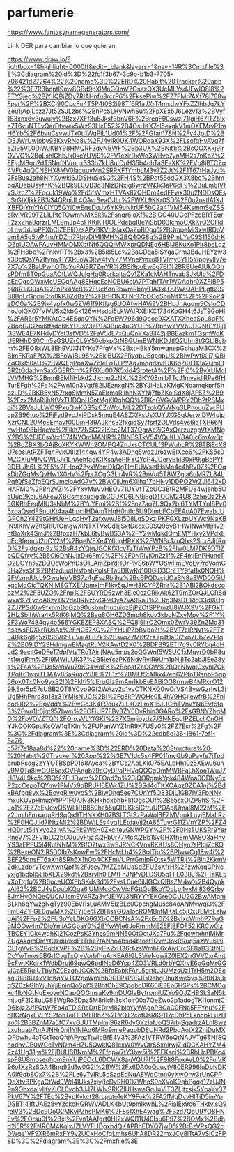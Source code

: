 # parfumerie
https://www.fantasynamegenerators.com/

Link DER para cambiar lo que quieran.

https://www.draw.io/?lightbox=1&highlight=0000ff&edit=_blank&layers=1&nav=1#R%3Cmxfile%3E%3Cdiagram%20id%3D%22fc1f3b67-3c9b-b1b3-7705-706421d27264%22%20name%3D%22ERD%20Habit%20Tracker%20app%22%3E7R3bcptI9mv8GBd9pXlMnGQmVZOsazOX3UcMLYsdJFwIO8l8%2FTYSjeg%2BjYIlQBjZDy7RIAHnfu8rcrP6%2FksePiw%2FZ7FMr7AXf78i768wFpyr%2F%2BXCj90CpcFu4T5P4t0S2i98Tf6R1aJXrT4msdwYFxZZlhbJg7kYZeu1jApjLczz7Jt52SJLzbs%2BhPcSLHyNwhSu%2FpXExbJ6Lezv13%2BVyf1S3xnx6v3uwujv%2Bzx7XFf3u8Jksf3bnV6F%2BreqF90swzj71lgiH67ITZ5lxe7T6vuNTEvQarDtvvex5Wz93LlcF52%2B4OsHKX7ol5exgkV1mOXFMrvP1mH6Yb%2F6bvuCsvwJTx0ti1WqPiL1Ud01%2F%2FGfan178N%2Fy4JptD%2BO3JWrUwjpby93KxyRNq8v%2FJ4viR0UK4WORqaX93X%2FLsofqHvAVq7feZI95VL0DjWJKBY98HMQRF3dvNBWF%2Bb3UX%2BNit1i%2BcOOXKkj9IrOVVG%2BgLshlGhbJk0kcYUVj9%2FV1ezirDxWo3WBve7ynMH2s7nKbZ%2FFjpMBgo2dT5NnfNVmqx333bZkU8utDuH35b4ohTaSEaXK%2FVp8jBTCZq4VFti4qQCNSHX8MV0lacuuvMn2SRRKF1YmbLM3y7Z2Jt%2F1T67tHaJyJ%2FeBue2ah8NlYXywkj6JDSHuSeSG%2FH4S%2BPqt55odGX3X8bc%2BhmpqXDebUayfhK%2BQk9L0QB3d3NIzDNxjg6wrzVN3x3aP6cF9%2BuLm6IVfvSJzcZ%2Fqcuk19Wq%2Fd5fsVmxHTVAk82QHDm4edFFwk30u2NDDsQEscSrGIXIjkkZB3i34QRqiJL4QAvrSeaOJLr%2FWKL9KKr0SD%2F0u2ustlA1XJXBFDiYmYIACIYQ5GYj0wEqeDqJv6YK9uNkrUF5bC2a41VM64KsmmSeZSSbRvlVR99TZL1LPteTOwmNMX5k%2Fsnqr6loXf%2BjGO40UGePFzqBRTEqrF2zxZha8qrzrLML9mJp4oFKKjKT0OEPdebqI8eYiSbD03IcmoCXkKrQ2OHdoLnw54JqPFXbCIZEBliDzsAPxBKVrJslaxOaZoBDgq%2BUmpeMiSxwlRDoVom8A5g5lvP4noYDZm7RbjvDiMI1MH%2BQ4OG8g%2B9PmLYaC9S1150drKOZplUOAwPAJvHMMDMXbtNf6QQQIMWXprQDNEg6HBjJ8KuXo1Plr8beLgz%2FH8be%2FnkvPT%2Bx3%2B5i85Lc%2BaCDqa5ISYgaGrm3BdJHEYzw3s3DctQsYA2IfymyHYXREoW3Itw4fyY77MVnePmxo8TVlmy6YH5Yippyvllv7e7X7p%2BaLPwhOTIqYuPAl8R7ZmYR%2BSi9puEw6g7EI%2BRBUeAlUkOGhsPDfm8T0pGuaAOtLWQJulgHq0RprkgjtaQv1ZKa1cMAHTnvabSJkUlo%2FDoEaOgcGWxMcUECgAAg8EHqcEaNGBU6bjA7PTghfTAr1WGAdhr0XZFIBP5gR8R1J30sA%2FnPx4YcB%2FUcKdnRbwmRboyTlA3xLOQWaQAHPLgt69SB8BnLrGppuCrq0kPJiZdBz2%2FBfFONXTNr37bOOoShnMtX%2F%2F9oP4eDO0a%2B9jk4ypfx0w5ZV61f9KfIzg6UOAfwHAVi9V2BHpJnAqqm5CsloCDnoJoiQK07fViVUSx2kbGk126wHsddi5LkWAIRXEIKC1734KoGH4t6JsT9GoHI%2FAR6r5YMKAtCb4ESgaQYN%2FdEW796d9Qpoe9XXATXXheaSpL8qF%2BopGJGzni6tfsdc6KYUusY3ePTa3Buc4uGYUE%2BphwYVVbUDQNfEY8jj1GSWE4E7KHdyDYet3sfVD%2FaV5dE7xQuQnYXaBiI42jiBBEazkmTGsmWdKUERHhDS0Cm5zGSUZrCL9Y50obkpGtNBGUmBWNtKDJtlQ2Uhn8tGGLlBcbm%2FEQ8xWL8Eh9VJXN1YKq7PfgVx%2BxtHBkY5mwqnepGchuaM3CX%2BImFKRaF7tX%2BFoWjBL95%2BkjBUX2FRyqbUEgpqpU%2BIwPwfjXlj7jQBiZqOlkI50aU%2BWQEgPpaXwZdleFqTJiPYAg7mqqdavtUK6qZi0EB3a2QmI33R2tGdadynSax5QERCm%2FGXu007K5xid4SrotetA%2F%2Fj0%2ByXUMglLVVMHG%2BnmBEM1iHbkd2Ujcmo2zNXt%2BKY08mibTTcJ1mvaidiRPe6fHTurEFgh%2Fe%2Fwn10n3Vqtf82iJEznxgN%2BYJlHaLzKMgKNoamqkprfShbzLD%2BKB6yN57rxgSMmN5ZaElrmaRlIhnNXYNj7fbZKoiSdX8jAF5Z%2B9%2Fzx2MoRIjhKtVxTHDQpHSntMgXl0qhQQ%2BKqGVGvWPPY2Dh2tPSMxoi%2BVeJLLWO9PxuQwKDS5zCZnWoLML22DTzokQ5WNg3LPnouuZycPUcpZB96tuo%2FjFyd9ycJxjPDsk5nnqE4A8ZXfksUsXUYJXG5gUerwIDW4qjpXzrCNL20McEEmavf00DinH39AJkhs32fxgidSy7fsrt2OLVds4vs6iaTXP66NmyHto98bHaeYc%2Fikh77NSG22lKec2MT37OgrAe2jGAxOarzuzgpVtXMNgY2BS%2BlE0sxVx1574NYOmMANlR%2BlNESTkV54VQuKLY8A0Ic6mAwQr%2BoZBX3bGAjBoXKYKWWh2OMPQ4ZnJxsCTCULf3PWuhcR%2BTBjEcX8U7sosiAtRZFTg4FvkO8Iz144gw4YP4w3ADng5wdzJr6zwBlXco6%2FKS5s0MZCXIuMPvQWLlJk1LnAehfagiCIXsaAePIFYQYqP4JOervB5I30xP9jgBePYf0DELJh6L%2F5%2FHoq2ZyxWcmDkQgTImEUWsetHsMo4c4hRv0Z%2FOqkDitZGqMsQvHw1X0Hv%2FprACgG3Ur4yR%2BnVut5T8WZgia6uMRZL84LPqfQfSeZfgEQrSJmclpAdG7v%2BWOjiJm6Xliha17bHNy1DDPQ2VrZJl642xDHARM0%2F8rj2VZi%2FYxvMuVvHEOv71UYVfTZcUC3BtR2MFU84wjenb5OaUup2KoiJ6AFcwXBGsmxoudigsbCGDKD6LN9jEgDTOOM24U8j2z5pQz2FA5GKRhEeqMIU3sNhM%2BYuYFmi%2Bf%2Fnz7aq7U9Qx2bI6TYMTYnI6Pv05xdaQsrdFSnLtKt4aa4hpclIHDAmTHqH0ntIcSU9DImbFCoEEAoA07EwabJUGPCh2Y4Z9tGHrUeHLgqHvT2afxwwJBl508LqSDkzIPKFGXLzpUYWc9NaKBjN9lKhVwZtfSRIUtOmgwXlNTXTVxCd1jjSxtDeoxC9SQ96yB1HWINwiMfjHv2ntBoXrk4SmJ%2BfpxzH7kbL6tyBwBS3A%2FY2wMqkdQmEMYHxy2VPdxEdEc9femrlJ2dCY2M%2BqelVEXe4Y6qqHRXX%2FWNSc1zuQlxs2Scx8JjfRnD%2FsjdqkpI9z%2BsR4zYQjqJGCKfXlcyTzTiWnYPzB%2FIw0LM7DK9DTlZpQDQfry%2B5Ci6DhNJjxDk6Fm0%2F%2F0NRlyjOn2z1f%2F4mjEnPHuncTO2DCYh%2BQOcWoPnDsO1LAmZpYdHOrPlvS6bWYUSwFmEVoEv7roVomCJHa2ys5f%2BNfzduudNsfbahPplsFTa5DKwRd100GlD3CrZTY9faBx0NQH%2FVcmdUcL9GwqIeVVBS7z4gFszRbljhz%2BcBPQDzcjdOaBN8a8WD0O5iUxgcMoOicTQKNIM8GTXEfJqmxlmF1ky5qJwH3ICYPZRnr%2B1ABl2BOkdscoozM2%2F3UZO%2Fnp%2FSUYRD6zwh3Ele0czCRikAk62T9mZOrQJLCR6dwxa%2FycdA6zyTN2de0RNz5yGPeOyA7vA9RaJ%2FRg3NsDHRlq33dlXOp2ZJ7PSd0w9fxnmDqGzb90usbmfhucuiqzBjPZOfSPPmzU8WJX9V%2FGkT2HlzSbIhWra4k5RtK6jMQ%2Baq8QH6ZD3mph8kdv3kbcNZxvMpv%2F1Y%2F3Wo7484gy4o566YGKEZEP8XASQ%2FQ8j9lirO2Omx0ZwrV39Zn2Mq31hsawsFDXkrRUsAx%2FNC57KC%2FYHLiPZbBVpaZt%2BVT7clRNvt%2FTzu4Bjk6g8g5z8S6V65FuVaiAL8Zk%2BsvqZ7M6f2rXYpTt1aDi2xp7UbZeZPlqZ%2B09lDY29HdmgwEMagtRuV2KAwtD2X0%2BDFB92BTl7g9v0RYbq4dHud2j9acjIGeDFeT7dpIVtsTRoTAinjNAu5mps2oQGWnf5W5UC1xMqyrD0bP8qnt1mgIRm%2FI9MWILUK37%2B5ieYczPK6NdvRviR9Um1pNjjITc2abJIEe38ys%2FaA%2FUs5sViWu79KG4wdFK%2BooafZaCGW%2BOeNlwqIGxyhl7CkTPqK61wpiTL1AAy86aRuqcY8IE%2F1z%2BMEfStA8ix47eo62PtpTRsnbP5gp56pk0Tx0No9yxS2I%2FkIfi5fdEruGIz9mAm1kb8vEABiOG8rmwB4MRcrO129IkSor5p57sUBB2QT8YCvp9Gf2WAzy2p1vvCTKNXQ0wOrVS4BywGzrlwL3jUg5HhPnrd3q13x31YMisNUC%2BI%2Fg8kPWOHe0iL4hV9HCjiewfrB%2FnlcodJR2%2BpVddY%2BwGo3K4F9ouxZLLsOzLmX16JUCmTVnvYN6Evt6fo3%2Fwu1Ir6jgt957bwn%2FOFiUP7FBy3ZY0DvRhin3GARo%2FsGBNYZhgMO%2FpVOVZTQ%2FQnxsVLYfGKI%2B7X5mjioydz7J3NNEggIPZELcIiCnGHYJkOOKGpuKsQW1qTKInl%2FUPanWYZ1nR9K7USy0%2FZ7Esr%2Fg%2F%3C%2Fdiagram%3E%3Cdiagram%20id%3D%22cdb5e136-1861-7ef1-5e76-c57f7e18aa8d%22%20name%3D%22ERD%20Data%20Structure%20-%20Habit%20Tracker%20App%22%3E7V1dc5s4FP01fmyGb9uPayfe7jTpdprubPsog2zYYOTBSpP0168Ayca%2BYCs2ApLKk075EALpHh10z5XEwJ6unv9M0Tq8IwGOB5axCVFAngb29cCyDPaPHVqQOCgOmMWBFaLhXoo1WuJ7H8V4L9kc%2BQ%2FLlDwm%2FOpd2n%2BjQORgmkYpk484Woa0ODNy8xP2zcCepoTQYmv1PMVx9qBRUH6EWc1ZU%2BSd4oTKXOAgz0ZDA1nj%2BdxBAfpg8yx%2BovgRlwuyoS%2BiwDhg5ee7CUnYf5O83DjL1GB7IV3FbNNkmxuKUvpHmuaVfPP1F07JN3KHkhdxbhbFIi1OgsOUf%2Be5sxOlZP9hSl%2Fuo1%2FZ7dEjJewQSWlIliRB8S0ha55uQRLKk5lGfruUPOApiUmal8M22M%2Fz2JmihFmxaquRH9qQx9THNXXH07BSLTGtSzPaWplBEZMVpukLuyjFMaLRz%2F0HQJtid7lNtzMl2%2BDWlLSs4yq1LEtdaVij2rA85TuyrG11ZVnYZP%2FZ4HQDrLt5ilYxyq2a1yA%2Fk9WgH0ZxcIteyGNWPGY%2F%2F0HsTUKSRr9YerRneV7%2FVlbLC2bCUu0vFtjz%2Fb0r77Mc%2Bb1SvGHXfhEmMA8O3aHnvYS3aEPFU5I4RutNNM%2BfO7twxSwSJRNCKVnxRKKUs8OHyn7sPIqjZcKO%2BexeON2iR5D0Ib7sKnwFw%2FHcMLb4%2BolTip%2BPIwwCg18w4i%2BEF25dnsFT6aXh8SRh6X1hOo4CKFmVUPrrGmIpROtsk5WTRij%2Bin2KkmV2dkLzdprVTowXwnQpf%2FJsey7MZZbMUaSdZFUZsXfrH%2FzwKgqCPNcyxjg1bdbIj5LlbXEX29kd%2Bsrvlh0iLMtFnJNPyDLDSU5qFFE038J%2FTaKE5vXoTtgfq%2B6pceUOXFbSKds3d%2FvsL0ue0ilJGCxQlBsZM4w%2B4QynkyAl62%2BCJ4yDpubKQqa6jUMMcdCwVigFGttQgBkbYObLp4vxMi836Qrby8JmHyONQeQUCrJilsmEV4RZa3yfJElWJ3NRYYYEKGreOCUU2G2BwAMgmBLkh6qYwzgNgTyz90EbVi1sLuAMV5IzBLc0CpchgMusc84oANMvwqi3%2FFmE4Z1FGE0gwMX%2BYj5e%2BHjsYGQa1ocRQMBntMKaLc5jCxUEMbLaIwgAj%2FFpZ%2FU3pYeLGKG6GXbCCBCNsA%2FxEc0j%2BvlxpWmhP7RgGqMOOw4m7DloYmiAGGpaY0%2BYwWje6JoRmmME25FjBFOF52lKRCw0IzTBCEY1Ck4wghKj21CozPsK3Ynes9mNN50OtOgtJXo7Fu%2FgcwrxhnIMMrZUgAkqmDmYtOzduexdF1Trhe7tANho4bsd4btosf1Qvm3okRRuq5azWu6lniCLTgVvG%2BqdXVPF%2B%2BylFs2xH36rAzsWmhF6xAiyCrcSF8aB3QfNCCoYwTmvs6BGrICvgTxOjvVorbfhuArKEA6IGL3VieNqwiiZ0lEX2nGVV0xrAmt9cFwtKKdrx1WdbDruj69qwQ6pdlNbD6Ycp4ZO3VRLd0rbYQXrvE6pGqMrGGyjGaE5RujUTbVhZ0EzghJGOK%2BfoEabkFArL5grtkJJUMzsUz1TrH5m2OEcsqJ8l88U4xV1dKqYVTO2poWpYhb0GEPsP0SJFiDehgDhuXwe5ysj59tBOs3iqSZ0zkGlhYjuhYjjEninQoSpI%2BhtChE9CpqbcDK60iE3Ep6HSPs%2BCMOqxc4lbNGtNgExoyeNCapQOGmsaKv9mDUGIaByfrpmjUZYo9OJZHBSkSaN5kmjuqF2I28uLG88WgRoZDpz5M8rlkfh3sk1ojr00a7QeZwo2p1adogTKI1onmjCD6lsjz2JfFQtW7Fa4aTDiSRaDrtEDrM82bloYyWAgoPBOaC0FNa5FFYnu%2FdBCrNgxEVLYS2tonTeiHElMHBhZ%2FVQT2cotUsRK9117cDhPcEkncpkLuzHao%2B3BZnM7a5fC7xvGJUTMplmj96zR6dyGYzIafJoQS7rbjSgadrzALnI8wzLxqhqab7tnAJNHr0nj1YlNIAd6MRo9miePaqbbD8UNRd2PbgAotX2ZnjDqMXORbwhu4aTGtToaQftjAFyezTtwIbBfE4V3%2FAz1VTRW6oQtNAJVTg6TNfSQhodhvCB0WGcTvNDm4H7U5QwklQ81cxW0WvCtrSSxnlrwjZidDCKAHYZM42z41Ug31jw%2FjBUH6BNmM%2Ffqpw7tY3bw5i%2FFKscj%2BRbLlcPBKc4spF8U8moseqhpm9nYUjP6OcL6DCWX8agVQU7I%2F9lt8FpxAyL0%2FuiVK96o1XzRz8GA4Bng92d1w0G2I%2BW%2Fx6DA0oQuuytV80ER996IuDbNDKA0lf9qb8Ox7%2B%2FLz6yTvIRL5oSzpEdNqAEWdCtnn0yXwOrw3rUnCPPOdXtvBPKgaCtWd9Wd4IUks7xjvj1cDyRH0D7WhqS9eXVoK0qhPgqd17zUJN9n9OhxdaIyIKvKICL0voh3JJ7LWlvSRKZlUHsweGqJuVlT3ZLjtzsjk5YbaYv37PkV67Y%2FTEo%2BypKvkct28rLpqto1eKY9Fok%2FA5fMgDvvHlTiD5imYpDSBTl41ftUAEz8vYzckcHGRWVADLK4bUt9pmIkwhL%2FiaIEx9c6THktvlsQ9relV3%2BDc9DoO2MKvPZhsPMK6%2F8s1XhE4wag%2F3zd7QoU9YQ8HNEv%2FOrsu0f%2Bxj%2Fvn1AAfgrt0HI2xWQl11U40Isu6P97%2BOMx%2Bdhd2i5R%2FNRCM4KqjxJZLVYFUDgxhdQKAPBhEDYQ7jwD%2BrBzVPsQG2cDWqe1VF9XR6mRxFY9y2UCxHoCfgLmhs6UhA8DR22mxJCy8lTtA7vSICzFP8D%3C%2Fdiagram%3E%3C%2Fmxfile%3E
